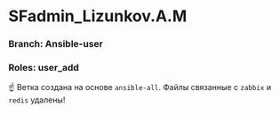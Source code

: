 # SFadmin_Lizunkov.A.M

### Branch: Ansible-user
### Roles: user_add

:point_up: Ветка создана на основе `ansible-all`. Файлы связанные с `zabbix` и `redis` удалены!
